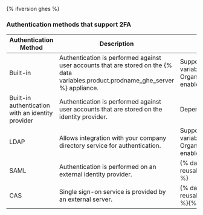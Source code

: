 {% ifversion ghes %}
### Authentication methods that support 2FA

| Authentication Method                             | Description                                                                                                                            | Two-factor authentication support                                                                                                                                                                           |
| ------------------------------------------------- | -------------------------------------------------------------------------------------------------------------------------------------- | ----------------------------------------------------------------------------------------------------------------------------------------------------------------------------------------------------------- |
| Built-in                                          | Authentication is performed against user accounts that are stored on the {% data variables.product.prodname_ghe_server %} appliance. | Supported and managed on the {% data variables.product.prodname_ghe_server %} appliance. Organization administrators can require 2FA to be enabled for members of the organization. |{% ifversion ghes %}
| Built-in authentication with an identity provider | Authentication is performed against user accounts that are stored on the identity provider.                                            | Dependant on the identity provider.{% endif %}
| LDAP                                              | Allows integration with your company directory service for authentication.                                                             | Supported and managed on the {% data variables.product.prodname_ghe_server %} appliance. Organization administrators can require 2FA to be enabled for members of the organization.                       |
| SAML                                              | Authentication is performed on an external identity provider.                                                                          | {% data reusables.two_fa.2fa_not_supported_with_saml_and_cas %}
| CAS                                               | Single sign-on service is provided by an external server.                                                                              | {% data reusables.two_fa.2fa_not_supported_with_saml_and_cas %}{% endif %}
